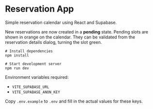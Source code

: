 # Reservation App

Simple reservation calendar using React and Supabase.

New reservations are now created in a **pending** state. Pending slots are shown
in orange on the calendar. They can be validated from the reservation details
dialog, turning the slot green.

```
# Install dependencies
npm install

# Start development server
npm run dev
```

Environment variables required:
- `VITE_SUPABASE_URL`
- `VITE_SUPABASE_ANON_KEY`

Copy `.env.example` to `.env` and fill in the actual values for these keys.
